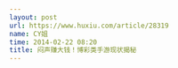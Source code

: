 ```yaml
---
layout: post
url: https://www.huxiu.com/article/28319
name: CY姐
time: 2014-02-22 08:20
title: 闷声赚大钱！博彩类手游现状揭秘
---
```

